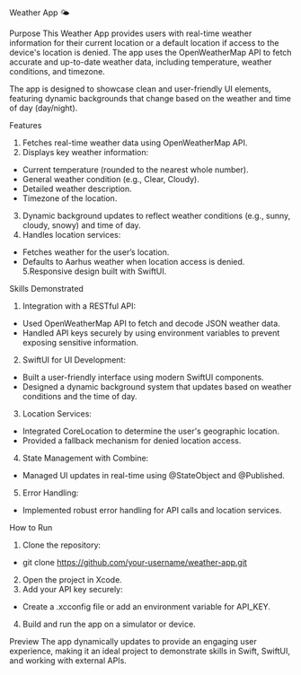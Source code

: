 Weather App 🌤

Purpose
This Weather App provides users with real-time weather information for their current location or a default location if access to the device's location is denied. The app uses the OpenWeatherMap API to fetch accurate and up-to-date weather data, including temperature, weather conditions, and timezone.

The app is designed to showcase clean and user-friendly UI elements, featuring dynamic backgrounds that change based on the weather and time of day (day/night).

Features
1. Fetches real-time weather data using OpenWeatherMap API.
2. Displays key weather information:
- Current temperature (rounded to the nearest whole number).
- General weather condition (e.g., Clear, Cloudy).
- Detailed weather description.
- Timezone of the location.
3. Dynamic background updates to reflect weather conditions (e.g., sunny, cloudy, snowy) and time of day.
4. Handles location services:
- Fetches weather for the user’s location.
- Defaults to Aarhus weather when location access is denied.
5.Responsive design built with SwiftUI.

Skills Demonstrated
1. Integration with a RESTful API:
- Used OpenWeatherMap API to fetch and decode JSON weather data.
- Handled API keys securely by using environment variables to prevent exposing sensitive information.
2. SwiftUI for UI Development:
- Built a user-friendly interface using modern SwiftUI components.
- Designed a dynamic background system that updates based on weather conditions and the time of day.
3. Location Services:
- Integrated CoreLocation to determine the user's geographic location.
- Provided a fallback mechanism for denied location access.
4. State Management with Combine:
- Managed UI updates in real-time using @StateObject and @Published.
5. Error Handling:
- Implemented robust error handling for API calls and location services.

How to Run
1. Clone the repository:
- git clone https://github.com/your-username/weather-app.git
2. Open the project in Xcode.
3. Add your API key securely:
- Create a .xcconfig file or add an environment variable for API_KEY.
4. Build and run the app on a simulator or device.
  
Preview
The app dynamically updates to provide an engaging user experience, making it an ideal project to demonstrate skills in Swift, SwiftUI, and working with external APIs.
